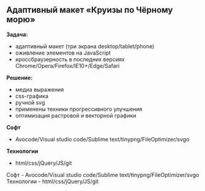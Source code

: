 ## Адаптивный макет «Круизы по Чёрному морю»

**Задача:**  
+ адаптивный макет (три экрана desktop/tablet/phone)  
+ оживление элементов на JavaScript  
+ кроссбраузерность в последних версиях Chrome/Opera/Firefox/IE10+/Edge/Safari  

**Решение:**  
+ медиа выражения  
+ css-графика  
+ ручной svg  
+ применены техники прогрессивного улучшения  
+ оптимизация растровой и векторной графики  

**Софт**  
+ Avocode/Visual studio code/Sublime text/tinypng/FileOptimizer/svgo  

**Технологии**  
+ html/css/jQuery/JS/git  



Софт - Avocode/Visual studio code/Sublime text/tinypng/FileOptimizer/svgo  
Технологии - html/css/jQuery/JS/git  
